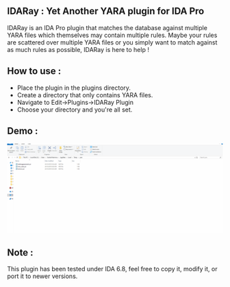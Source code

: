 ## IDARay : Yet Another YARA plugin for IDA Pro
IDARay is an IDA Pro plugin that matches the database against multiple YARA files which themselves may contain multiple rules. Maybe your rules are scattered over multiple YARA files or you simply want to match against as much rules as possible, IDARay is here to help !

## How to use :
 - Place the plugin in the plugins directory.
 - Create a directory that only contains YARA files.
 - Navigate to Edit->Plugins->IDARay Plugin
 - Choose your directory and you're all set.

## Demo :

![](demo.gif)

## Note :
This plugin has been tested under IDA 6.8, feel free to copy it, modify it, or port it to newer versions. 
